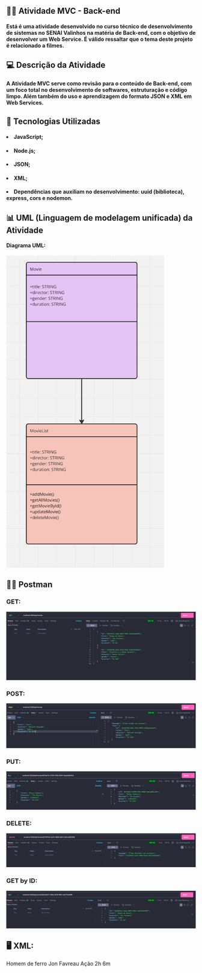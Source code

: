 ## 👩‍💻 Atividade MVC - Back-end

#### Está é uma atividade desenvolvido no curso técnico de desenvolvimento de sistemas no SENAI Valinhos na matéria de Back-end, com o objetivo de desenvolver um Web Service. É válido ressaltar que o tema deste projeto é relacionado a filmes.

## 💻 Descrição da Atividade

#### A Atividade MVC serve como revisão para o conteúdo de Back-end, com um foco total no desenvolvimento de softwares, estruturação e código limpo. Além também do uso e aprendizagem do formato JSON e XML em Web Services.

## 🚀 Tecnologias Utilizadas

#### <li> JavaScript;
#### <li> Node.js;
#### <li> JSON;
#### <li> XML;
#### <li> Dependências que auxiliam no desenvolvimento: uuid (biblioteca), express, cors e nodemon.

## 📊 UML (Linguagem de modelagem unificada) da Atividade

#### Diagrama UML: 

<img src="./img/Diagrama UML.png" alt="">

## 👩‍🚀 Postman 

### GET:
<img src="./img/getAllMovies.png" alt="">

### POST:
<img src="./img/addMovie.png" alt="">

### PUT:
<img src="./img/updateMovie.png" alt="">

### DELETE:
<img src="./img/deleteMovie.png" alt="">

### GET by ID:
<img src="./img/getMovieById.png" alt="">

## 🖥 XML:

<!-->
<?xml version="1.0" encoding="UTF-8"?>
<dados>
<nome>Homem de ferro</nome>
<director>Jon Favreau</director>
<gender>Ação</gender>
<duration>2h 6m</duration>
</dados>

